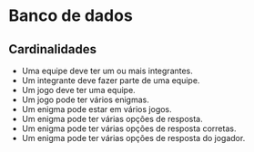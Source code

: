 # Banco de dados

## Cardinalidades

- Uma equipe deve ter um ou mais integrantes.
- Um integrante deve fazer parte de uma equipe.
- Um jogo deve ter uma equipe.
- Um jogo pode ter vários enigmas.
- Um enigma pode estar em vários jogos.
- Um enigma pode ter várias opções de resposta.
- Um enigma pode ter várias opções de resposta corretas.
- Um enigma pode ter várias opções de resposta do jogador.
